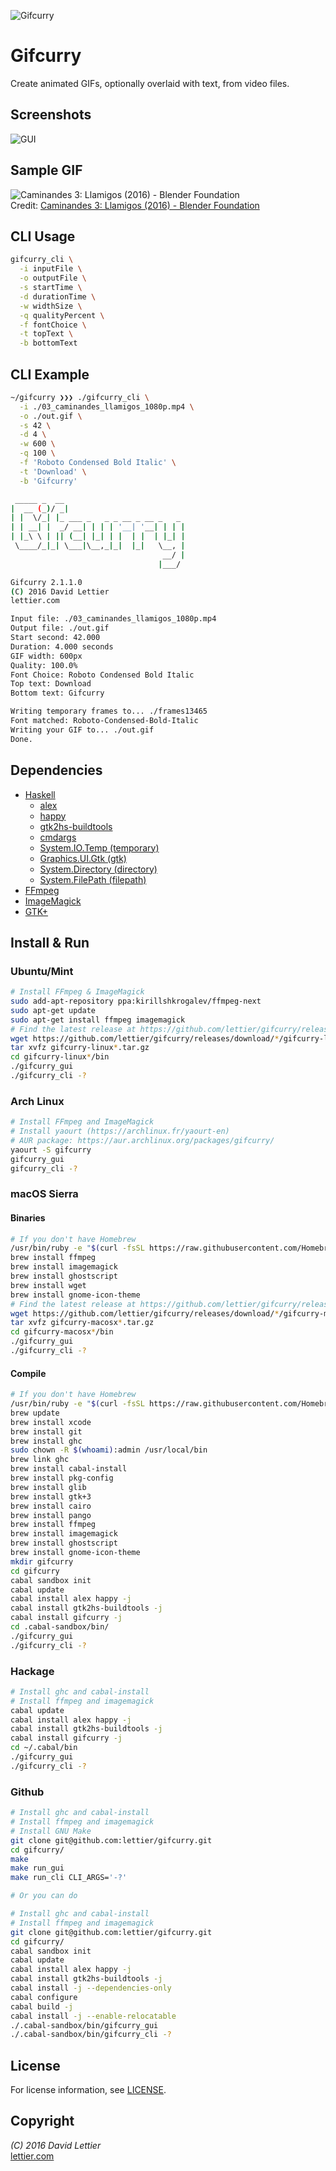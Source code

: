 ![Gifcurry](http://i.imgur.com/jhU7puN.png)

# Gifcurry

Create animated GIFs, optionally overlaid with text, from video files.

## Screenshots

![GUI](https://i.imgur.com/6MlTE0U.gif)

## Sample GIF

![Caminandes 3: Llamigos (2016) - Blender Foundation](https://i.imgur.com/zxhoTaT.gif)  
Credit: [Caminandes 3: Llamigos (2016) - Blender Foundation](http://www.caminandes.com/)

## CLI Usage

```bash
gifcurry_cli \
  -i inputFile \
  -o outputFile \
  -s startTime \
  -d durationTime \
  -w widthSize \
  -q qualityPercent \
  -f fontChoice \
  -t topText \
  -b bottomText
```

## CLI Example

```Bash
~/gifcurry ❯❯❯ ./gifcurry_cli \
  -i ./03_caminandes_llamigos_1080p.mp4 \
  -o ./out.gif \
  -s 42 \
  -d 4 \
  -w 600 \
  -q 100 \
  -f 'Roboto Condensed Bold Italic' \
  -t 'Download' \
  -b 'Gifcurry'

 _____ _  __                           
|  __ (_)/ _|                          
| |  \/_| |_ ___ _   _ _ __ _ __ _   _ 
| | __| |  _/ __| | | | '__| '__| | | |
| |_\ \ | || (__| |_| | |  | |  | |_| |
 \____/_|_| \___|\__,_|_|  |_|   \__, |
                                  __/ |
                                 |___/ 

Gifcurry 2.1.1.0
(C) 2016 David Lettier
lettier.com

Input file: ./03_caminandes_llamigos_1080p.mp4
Output file: ./out.gif
Start second: 42.000
Duration: 4.000 seconds
GIF width: 600px
Quality: 100.0%
Font Choice: Roboto Condensed Bold Italic
Top text: Download
Bottom text: Gifcurry

Writing temporary frames to... ./frames13465
Font matched: Roboto-Condensed-Bold-Italic
Writing your GIF to... ./out.gif
Done.
```

## Dependencies

* [Haskell](https://www.haskell.org/platform/)
    * [alex](https://hackage.haskell.org/package/alex)
    * [happy](https://hackage.haskell.org/package/happy)
    * [gtk2hs-buildtools](https://hackage.haskell.org/package/gtk2hs-buildtools)
    * [cmdargs](https://hackage.haskell.org/package/cmdargs)
    * [System.IO.Temp (temporary)](https://hackage.haskell.org/package/temporary)
    * [Graphics.UI.Gtk (gtk)](https://hackage.haskell.org/package/gtk3)
    * [System.Directory (directory)](https://hackage.haskell.org/package/directory)
    * [System.FilePath (filepath)](https://hackage.haskell.org/package/filepath)
* [FFmpeg](https://www.ffmpeg.org/download.html)
* [ImageMagick](http://www.imagemagick.org/script/download.php)
* [GTK+](http://www.gtk.org/download/index.php)

## Install & Run

### Ubuntu/Mint

```bash
# Install FFmpeg & ImageMagick
sudo add-apt-repository ppa:kirillshkrogalev/ffmpeg-next
sudo apt-get update
sudo apt-get install ffmpeg imagemagick
# Find the latest release at https://github.com/lettier/gifcurry/releases
wget https://github.com/lettier/gifcurry/releases/download/*/gifcurry-linux*.tar.gz
tar xvfz gifcurry-linux*.tar.gz
cd gifcurry-linux*/bin
./gifcurry_gui
./gifcurry_cli -?
```

### Arch Linux

```bash
# Install FFmpeg and ImageMagick
# Install yaourt (https://archlinux.fr/yaourt-en)
# AUR package: https://aur.archlinux.org/packages/gifcurry/
yaourt -S gifcurry
gifcurry_gui
gifcurry_cli -?
```

### macOS Sierra

#### Binaries

```bash
# If you don't have Homebrew
/usr/bin/ruby -e "$(curl -fsSL https://raw.githubusercontent.com/Homebrew/install/master/install)"
brew install ffmpeg
brew install imagemagick
brew install ghostscript
brew install wget
brew install gnome-icon-theme
# Find the latest release at https://github.com/lettier/gifcurry/releases
wget https://github.com/lettier/gifcurry/releases/download/*/gifcurry-macosx*.tar.gz
tar xvfz gifcurry-macosx*.tar.gz
cd gifcurry-macosx*/bin
./gifcurry_gui
./gifcurry_cli -?
```

#### Compile

```bash
# If you don't have Homebrew
/usr/bin/ruby -e "$(curl -fsSL https://raw.githubusercontent.com/Homebrew/install/master/install)"
brew update
brew install xcode
brew install git
brew install ghc
sudo chown -R $(whoami):admin /usr/local/bin
brew link ghc
brew install cabal-install
brew install pkg-config
brew install glib
brew install gtk+3
brew install cairo
brew install pango
brew install ffmpeg
brew install imagemagick
brew install ghostscript
brew install gnome-icon-theme
mkdir gifcurry
cd gifcurry
cabal sandbox init
cabal update
cabal install alex happy -j
cabal install gtk2hs-buildtools -j
cabal install gifcurry -j
cd .cabal-sandbox/bin/
./gifcurry_gui
./gifcurry_cli -?
```

### Hackage

```bash
# Install ghc and cabal-install
# Install ffmpeg and imagemagick
cabal update
cabal install alex happy -j
cabal install gtk2hs-buildtools -j
cabal install gifcurry -j
cd ~/.cabal/bin
./gifcurry_gui
./gifcurry_cli -?
```

### Github

```bash
# Install ghc and cabal-install
# Install ffmpeg and imagemagick
# Install GNU Make
git clone git@github.com:lettier/gifcurry.git
cd gifcurry/
make
make run_gui
make run_cli CLI_ARGS='-?'

# Or you can do

# Install ghc and cabal-install
# Install ffmpeg and imagemagick
git clone git@github.com:lettier/gifcurry.git
cd gifcurry/
cabal sandbox init
cabal update
cabal install alex happy -j
cabal install gtk2hs-buildtools -j
cabal install -j --dependencies-only
cabal configure
cabal build -j
cabal install -j --enable-relocatable
./.cabal-sandbox/bin/gifcurry_gui
./.cabal-sandbox/bin/gifcurry_cli -?
```

## License

For license information, see [LICENSE](LICENSE).

## Copyright

_(C) 2016 David Lettier_  
[lettier.com](http://www.lettier.com/)
